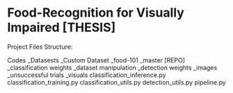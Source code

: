 # Food-Recognition for Visually Impaired [THESIS]

Project Files Structure:

Codes
\_Datasests
    \_Custom Dataset
    \_food-101
\_master [REPO]
    \_classification weights
    \_dataset manipulation
    \_detection weights
    \_images
    \_unsuccessful trials
    \_visuals
    classification_inference.py
    classification_training.py
    classification_utils.py
    detection_utils.py
    pipeline.py
